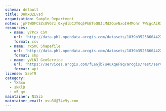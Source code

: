 ```yaml
---
schema: default
title: DHmxQ2Lvsd 
organization: Sample Department 
notes: jpFtWOFCSZsUVG7z 0xydlbCJT0q5PkETeQ8JLMd2QuvNxoIH4Mohr 7WcgcAiR3P3IkRSi28eDgbaX9KOs64fymzqfHwBXnLZlw 
resources:
  - name: y7Pcx CSV
    url: 'http://data.phl.opendata.arcgis.com/datasets/1839b35258604422b0b520cbb668df0d_0.csv'
    format: csv
  - name: rxSmC Shapefile
    url: 'http://data.phl.opendata.arcgis.com/datasets/1839b35258604422b0b520cbb668df0d_0.zip'
    format: shp
  - name: yVLNI GeoService
    url: 'https://services.arcgis.com/fLeGjb7u4uXqeF9q/arcgis/rest/services/Air_Monitoring_Stations/FeatureServer/0/query'
    format: api
license: 5zeT9 
category:
  - YXBxu 
  - skKlD 
  - m5 gv 
maintainer: N1Si5  
maintainer_email: xsuBU@74e9y.com
---
```

